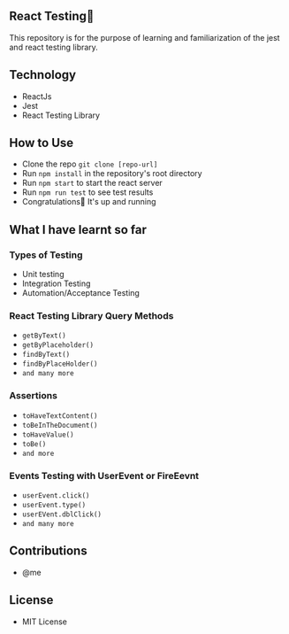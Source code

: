 ## React Testing💉
This repository is for the purpose of learning and familiarization of the jest and react testing library.

## Technology
- ReactJs
- Jest
- React Testing Library

## How to Use
- Clone the repo ``git clone [repo-url]``
- Run ``npm install`` in the repository's root directory
- Run ``npm start`` to start the react server
- Run ``npm run test`` to see test results
- Congratulations🎉 It's up and running

## What I have learnt so far

### Types of Testing
- Unit testing
- Integration Testing 
- Automation/Acceptance Testing

### React Testing Library Query Methods 
- ``getByText()``
- ``getByPlaceholder()``
- ``findByText()``
- ``findByPlaceHolder()``
- ``and many more``

### Assertions 
- ``toHaveTextContent()``
- ``toBeInTheDocument()``
- ``toHaveValue()``
- ``toBe()``
- ``and more``

### Events Testing with UserEvent or FireEevnt
- ``userEvent.click()``
- ``userEvent.type()``
- ``userEVent.dblClick()``
- ``and many more``

## Contributions
- @me

## License
- MIT License